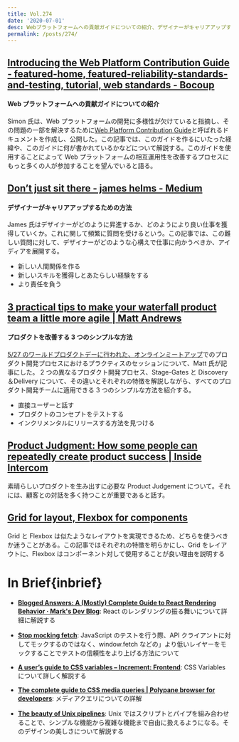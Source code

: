 ```yaml
---
title: Vol.274
date: '2020-07-01'
desc: Webプラットフォームへの貢献ガイドについての紹介、デザイナーがキャリアアップするための方法、プロダクトを改善する3つのシンプルな方法、ほか計10リンク
permalink: /posts/274/
---
```


## [Introducing the Web Platform Contribution Guide - featured-home, featured-reliability-standards-and-testing, tutorial, web standards - Bocoup](https://bocoup.com/blog/introducing-the-web-platform-contribution-guide)

#### Web プラットフォームへの貢献ガイドについての紹介

Simon 氏は、Web プラットフォームの開発に多様性が欠けていると指摘し、その問題の一部を解決するために[Web Platform Contribution Guide](https://wpc.guide/)と呼ばれるドキュメントを作成し、公開した。この記事では、このガイドを作るにいたった経緯や、このガイドに何が書かれているかなどについて解説する。このガイドを使用することによって Web プラットフォームの相互運用性を改善するプロセスにもっと多くの人が参加することを望んでいると語る。

## [Don’t just sit there - james helms - Medium](https://medium.com/@jamesh_str/dont-just-sit-there-b25f7dcdb5af)

#### デザイナーがキャリアアップするための方法

James 氏はデザイナーがどのように昇進するか、どのようにより良い仕事を獲得していくか。これに関して頻繁に質問を受けるという。この記事では、この難しい質問に対して、デザイナーがどのような心構えで仕事に向かうべきか、アイディアを展開する。

- 新しい人間関係を作る
- 新しいスキルを獲得しとあたらしい経験をする
- より責任を負う

## [3 practical tips to make your waterfall product team a little more agile | Matt Andrews](https://mattandre.ws/2020/05/waterfall-to-agile/)

#### プロダクトを改善する 3 つのシンプルな方法

[5/27 のワールドプロダクトデーに行われた、オンラインミートアップ](https://www.youtube.com/watch?v=4pdTKlSqfTQ)でのプロダクト開発プロセスにおけるプラクティスのセッションについて、Matt 氏が記事にした。
2 つの異なるプロダクト開発プロセス、Stage-Gates と Discovery＆Delivery について、その違いとそれぞれの特徴を解説しながら、すべてのプロダクト開発チームに適用できる 3 つのシンプルな方法を紹介する。

- 直接ユーザーと話す
- プロダクトのコンセプトをテストする
- インクリメンタルにリリースする方法を見つける

## [Product Judgment: How some people can repeatedly create product success | Inside Intercom](https://www.intercom.com/blog/product-judgment/)

素晴らしいプロダクトを生み出すに必要な Product Judgement について。それには、顧客との対話を多く持つことが重要であると話す。

## [Grid for layout, Flexbox for components](https://ishadeed.com/article/grid-layout-flexbox-components/)

Grid と Flexbox は似たようなレイアウトを実現できるため、どちらを使うべきか迷うことがある。この記事ではそれぞれの特徴を明らかにし、Grid をレイアウトに、Flexbox はコンポーネント対して使用することが良い理由を説明する

# In Brief{inbrief}

- **[Blogged Answers: A (Mostly) Complete Guide to React Rendering Behavior · Mark's Dev Blog](https://blog.isquaredsoftware.com/2020/05/blogged-answers-a-mostly-complete-guide-to-react-rendering-behavior/)**: React のレンダリングの振る舞いについて詳細に解説する

- **[Stop mocking fetch](https://kentcdodds.com/blog/stop-mocking-fetch)**: JavaScript のテストを行う際、API クライアントに対してモックするのではなく、window.fetch などの」より低いレイヤーをモックすることでテストの信頼性をより上げる方法について

- **[A user’s guide to CSS variables – Increment: Frontend](https://increment.com/frontend/a-users-guide-to-css-variables/)**: CSS Variables について詳しく解説する

- **[The complete guide to CSS media queries | Polypane browser for developers](https://polypane.app/blog/the-complete-guide-to-css-media-queries/)**: メディアクエリについての詳解

- **[The beauty of Unix pipelines](https://prithu.xyz/posts/unix-pipeline/)**: Unix ではスクリプトとパイプを組み合わせることで、シンプルな機能から複雑な機能まで自由に扱えるようになる。そのデザインの美しさについて解説する
